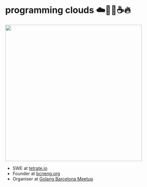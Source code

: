 # programming clouds ☁️🧑‍💻☕️🔥 
<img src="https://user-images.githubusercontent.com/349328/158237229-c0cbd5f2-9bed-4e0a-97d6-24a532842a91.jpg" width=435/>

- SWE at [tetrate.io](https://tetrate.io)
- Founder at [bcneng.org](https://bcneng.org)
- Organiser at [Golang Barcelona Meetup](https://www.meetup.com/Golang-Barcelona)
